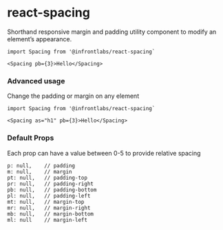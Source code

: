 # react-spacing

Shorthand responsive margin and padding utility component to modify an element’s appearance.

```
import Spacing from '@infrontlabs/react-spacing`

<Spacing pb={3}>Hello</Spacing>
```

### Advanced usage

Change the padding or margin on any element

```
import Spacing from '@infrontlabs/react-spacing`

<Spacing as="h1" pb={3}>Hello</Spacing>
```

### Default Props

Each prop can have a value between 0-5 to provide relative spacing

```
p: null,    // padding
m: null,    // margin
pt: null,   // padding-top
pr: null,   // padding-right
pb: null,   // padding-bottom
pl: null,   // padding-left
mt: null,   // margin-top
mr: null,   // margin-right
mb: null,   // margin-bottom
ml: null    // margin-left
```
